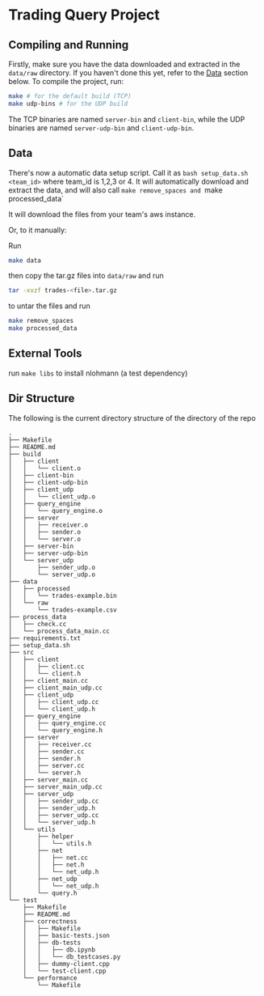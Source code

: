 # Trading Query Project

## Compiling and Running
Firstly, make sure you have the data downloaded and extracted in the `data/raw` directory. If you haven't done this yet, refer to the [Data](#data) section below.
To compile the project, run:

```bash
make # for the default build (TCP)
make udp-bins # for the UDP build
```
The TCP binaries are named `server-bin` and `client-bin`, while the UDP binaries are named `server-udp-bin` and `client-udp-bin`.

## Data
There's now a automatic data setup script. Call it as `bash setup_data.sh <team_id>` where team_id is 1,2,3 or 4. It will automatically download and extract the data, and will also call `make remove_spaces and `make processed_data`

It will download the files from your team's aws instance.

Or, to it manually:

Run

```bash
make data
```
then copy the tar.gz files into `data/raw` and run

```bash
tar -xvzf trades-<file>.tar.gz
```

to untar the files and run

```bash
make remove_spaces  
make processed_data
```

## External Tools
run `make libs` to install nlohmann (a test dependency)

## Dir Structure
The following is the current directory structure of the directory of the repo

```
.
├── Makefile
├── README.md
├── build
│   ├── client
│   │   └── client.o
│   ├── client-bin
│   ├── client-udp-bin
│   ├── client_udp
│   │   └── client_udp.o
│   ├── query_engine
│   │   └── query_engine.o
│   ├── server
│   │   ├── receiver.o
│   │   ├── sender.o
│   │   └── server.o
│   ├── server-bin
│   ├── server-udp-bin
│   └── server_udp
│       ├── sender_udp.o
│       └── server_udp.o
├── data
│   ├── processed
│   │   └── trades-example.bin
│   └── raw
│       └── trades-example.csv
├── process_data
│   ├── check.cc
│   └── process_data_main.cc
├── requirements.txt
├── setup_data.sh
├── src
│   ├── client
│   │   ├── client.cc
│   │   └── client.h
│   ├── client_main.cc
│   ├── client_main_udp.cc
│   ├── client_udp
│   │   ├── client_udp.cc
│   │   └── client_udp.h
│   ├── query_engine
│   │   ├── query_engine.cc
│   │   └── query_engine.h
│   ├── server
│   │   ├── receiver.cc
│   │   ├── sender.cc
│   │   ├── sender.h
│   │   ├── server.cc
│   │   └── server.h
│   ├── server_main.cc
│   ├── server_main_udp.cc
│   ├── server_udp
│   │   ├── sender_udp.cc
│   │   ├── sender_udp.h
│   │   ├── server_udp.cc
│   │   └── server_udp.h
│   └── utils
│       ├── helper
│       │   └── utils.h
│       ├── net
│       │   ├── net.cc
│       │   ├── net.h
│       │   └── net_udp.h
│       ├── net_udp
│       │   └── net_udp.h
│       └── query.h
└── test
    ├── Makefile
    ├── README.md
    ├── correctness
    │   ├── Makefile
    │   ├── basic-tests.json
    │   ├── db-tests
    │   │   ├── db.ipynb
    │   │   └── db_testcases.py
    │   ├── dummy-client.cpp
    │   └── test-client.cpp
    └── performance
        └── Makefile
```
